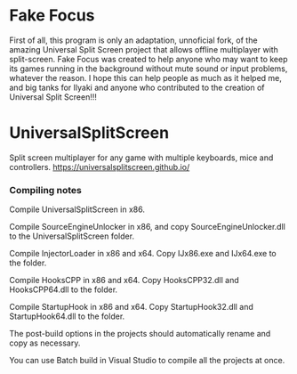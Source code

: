 # Fake Focus

First of all, this program is only an adaptation, unnoficial fork, of the amazing Universal Split Screen project that allows offline multiplayer with split-screen.
Fake Focus was created to help anyone who may want to keep its games running in the background without mute sound or input problems, whatever the reason. 
I hope this can help people as much as it helped me, and big tanks for Ilyaki and anyone who contributed to the creation of Universal Split Screen!!!

# UniversalSplitScreen
Split screen multiplayer for any game with multiple keyboards, mice and controllers.
https://universalsplitscreen.github.io/

### Compiling notes
Compile UniversalSplitScreen in x86.

Compile SourceEngineUnlocker in x86, and copy SourceEngineUnlocker.dll to the UniversalSplitScreen folder.

Compile InjectorLoader in x86 and x64. Copy IJx86.exe and IJx64.exe to the folder.

Compile HooksCPP in x86 and x64. Copy HooksCPP32.dll and HooksCPP64.dll to the folder.

Compile StartupHook in x86 and x64. Copy StartupHook32.dll and StartupHook64.dll to the folder.

The post-build options in the projects should automatically rename and copy as necessary.

You can use Batch build in Visual Studio to compile all the projects at once.
